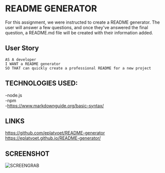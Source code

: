 # README GENERATOR
For this assignment, we were instructed to create a README generator. The user will answer a few questions, and once they've answered the final question, a README.md file will be created with their information added.

## User Story

```
AS A developer
I WANT a README generator
SO THAT can quickly create a professional README for a new project
```

## TECHNOLOGIES USED:
-node.js  
-npm  
-https://www.markdownguide.org/basic-syntax/  

## LINKS
https://github.com/eplatvoet/README-generator  
https://eplatvoet.github.io/README-generator/  

## SCREENSHOT
![SCREENGRAB](./READMEGenerator.gif)


